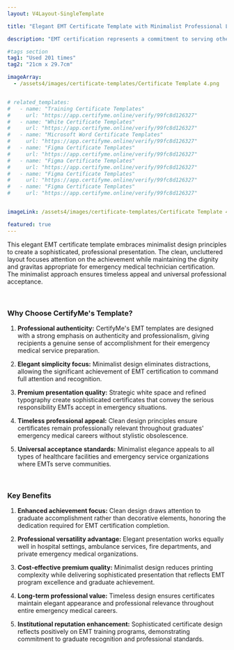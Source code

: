 ```yaml
---
layout: V4Layout-SingleTemplate

title: "Elegant EMT Certificate Template with Minimalist Professional Layout"

description: "EMT certification represents a commitment to serving others in their most critical moments. Honor this dedication with elegant certificates that reflect the nobility and importance of emergency medical service."

#tags section
tag1: "Used 201 times"
tag2: "21cm x 29.7cm"

imageArray:
  - /assets4/images/certificate-templates/Certificate Template 4.png


# related_templates:
#   - name: "Training Certificate Templates"
#     url: "https://app.certifyme.online/verify/99fc8d126327"
#   - name: "White Certificate Templates"
#     url: "https://app.certifyme.online/verify/99fc8d126327"
#   - name: "Microsoft Word Certificate Templates"
#     url: "https://app.certifyme.online/verify/99fc8d126327"
#   - name: "Figma Certificate Templates"
#     url: "https://app.certifyme.online/verify/99fc8d126327"  
#   - name: "Figma Certificate Templates"
#     url: "https://app.certifyme.online/verify/99fc8d126327"  
#   - name: "Figma Certificate Templates"
#     url: "https://app.certifyme.online/verify/99fc8d126327"  
#   - name: "Figma Certificate Templates"
#     url: "https://app.certifyme.online/verify/99fc8d126327"        


imageLink: /assets4/images/certificate-templates/Certificate Template 4.png

featured: true
---
```


This elegant EMT certificate template embraces minimalist design principles to create a sophisticated, professional presentation. The clean, uncluttered layout focuses attention on the achievement while maintaining the dignity and gravitas appropriate for emergency medical technician certification. The minimalist approach ensures timeless appeal and universal professional acceptance.

<br>

### Why Choose CertifyMe's Template?

1. **Professional authenticity:** CertifyMe's EMT templates are designed with a strong emphasis on authenticity and professionalism, giving recipients a genuine sense of accomplishment for their emergency medical service preparation.

1. **Elegant simplicity focus:** Minimalist design eliminates distractions, allowing the significant achievement of EMT certification to command full attention and recognition.

1. **Premium presentation quality:** Strategic white space and refined typography create sophisticated certificates that convey the serious responsibility EMTs accept in emergency situations.

1. **Timeless professional appeal:** Clean design principles ensure certificates remain professionally relevant throughout graduates' emergency medical careers without stylistic obsolescence.

1. **Universal acceptance standards:** Minimalist elegance appeals to all types of healthcare facilities and emergency service organizations where EMTs serve communities.

<br>

### Key Benefits

1. **Enhanced achievement focus:** Clean design draws attention to graduate accomplishment rather than decorative elements, honoring the dedication required for EMT certification completion.

1. **Professional versatility advantage:** Elegant presentation works equally well in hospital settings, ambulance services, fire departments, and private emergency medical organizations.

1. **Cost-effective premium quality:** Minimalist design reduces printing complexity while delivering sophisticated presentation that reflects EMT program excellence and graduate achievement.

1. **Long-term professional value:** Timeless design ensures certificates maintain elegant appearance and professional relevance throughout entire emergency medical careers.

1. **Institutional reputation enhancement:** Sophisticated certificate design reflects positively on EMT training programs, demonstrating commitment to graduate recognition and professional standards.
